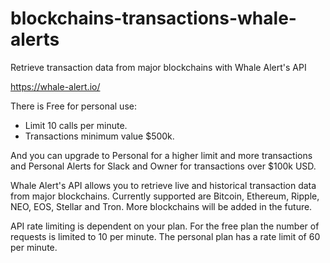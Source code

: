 # blockchains-transactions-whale-alerts
Retrieve transaction data from major blockchains with Whale Alert's API

https://whale-alert.io/

There is Free for personal use:
- Limit 10 calls per minute.
- Transactions minimum value $500k.

And you can upgrade to Personal for a higher limit and more transactions and Personal Alerts for Slack and Owner for transactions over $100k USD.

Whale Alert's API allows you to retrieve live and historical transaction data from major blockchains.
Currently supported are Bitcoin, Ethereum, Ripple, NEO, EOS, Stellar and Tron.
More blockchains will be added in the future.

API rate limiting is dependent on your plan.
For the free plan the number of requests is limited to 10 per minute.
The personal plan has a rate limit of 60 per minute.

